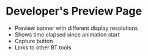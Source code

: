 # Developer's Preview Page
* Preview banner with different display resolutions
* Shows time elapsed since animation start
* Capture button
* Links to other BT tools
